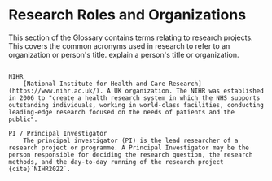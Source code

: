 # Research Roles and Organizations 

This section of the Glossary contains terms relating to research projects. This covers the common acronyms used in research to refer to an organization or person's title.  explain a person's title or organization. 

```{glossary}

NIHR 
    [National Institute for Health and Care Research](https://www.nihr.ac.uk/). A UK organization. The NIHR was established in 2006 to "create a health research system in which the NHS supports outstanding individuals, working in world-class facilities, conducting leading-edge research focused on the needs of patients and the public". 

PI / Principal Investigator 
    The principal investigator (PI) is the lead researcher of a research project or programme. A Principal Investigator may be the person responsible for deciding the research question, the research methods, and the day-to-day running of the research project {cite}`NIHR2022`.

```
